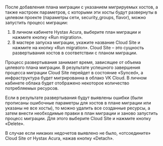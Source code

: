 После добавления плана миграции с указанием мигрируемых хостов, а также настроек параметров, с которыми эти хосты будут развернуты в целевом проекте (параметры сети, security_groups, flavor), можно запустить процесс миграции:

1. В личном кабинете Hystax Acura, выберите план миграции и нажмите кнопку «Run migration».
2. В мастере запуска миграции, укажите название Cloud Site и нажмите на кнопку «Run migration». Cloud Site – это сущность развертывания хостов в соответствии с планом миграции.

Процесс развертывания занимает время, зависящее от объема целевого плана миграции. В результате успешного завершения процесса миграции Cloud Site перейдет в состояние «Synced», а инфраструктура будет мигрированна в облако VK Cloud. В личном кабинете облака будет отображено некоторое количество потребляемых ресурсов.

Если в результате развертывания будут выявлены ошибки (были прописаны ошибочные параметры для хостов в плане миграции или указаны не все хосты), то можно удалить все созданные ресурсы, а затем внести необходимые правки в план миграции и заново запустить процесс миграции. Для этого выберите Cloud Site и нажмите кнопку «Delete».

В случае если никаких недочетов выявлено не было, «отсоедините» Cloud Site от Hystax Acura, нажав кнопку «Detach».
